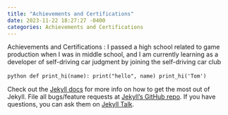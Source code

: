 ```yaml
---
title: "Achievements and Certifications"
date: 2023-11-22 18:27:27 -0400
categories: Achievements and Certifications
---
```

Achievements and Certifications : I passed a high school related to game production when I was in middle school, and I am currently learning as a developer of self-driving car judgment by joining the self-driving car club

​```python
def print_hi(name):
  print("hello", name)
print_hi('Tom')
​```

Check out the [Jekyll docs][jekyll-docs] for more info on how to get the most out of Jekyll. File all bugs/feature requests at [Jekyll’s GitHub repo][jekyll-gh]. If you have questions, you can ask them on [Jekyll Talk][jekyll-talk].

[jekyll-docs]: https://jekyllrb.com/docs/home
[jekyll-gh]:   https://github.com/jekyll/jekyll
[jekyll-talk]: https://talk.jekyllrb.com/
